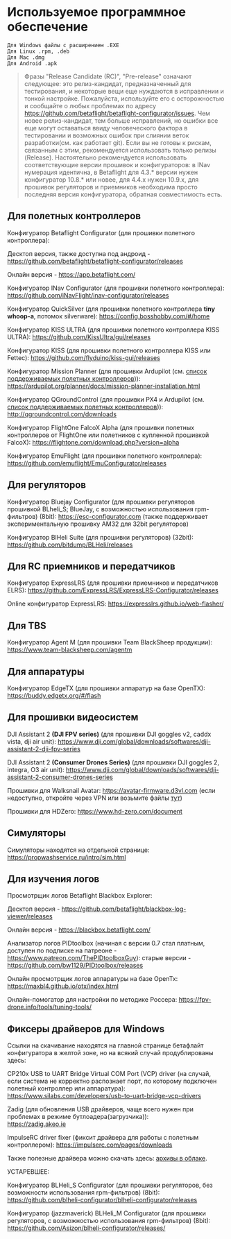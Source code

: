 # Используемое программное обеспечение

```
Для Windows файлы с расширением .EXE
Для Linux .rpm, .deb
Для Mac .dmg
Для Android .apk
```

> Фразы "Release Candidate (RC)", "Pre-release" означают следующее: это релиз-кандидат, предназначенный для тестирования, и некоторые вещи еще нуждаются в исправлении и тонкой настройке. Пожалуйста, используйте его с осторожностью и сообщайте о любых проблемах по адресу https://github.com/betaflight/betaflight-configurator/issues.
Чем новее релиз-кандидат, тем больше исправлений, но ошибки все еще могут оставаться ввиду человеческого фактора в тестировании и возможных ошибок при слиянии веток разработки(см. как работает git). Если вы не готовы к рискам, связанным с этим, рекомендуется использовать только релизы (Release). Настоятельно рекомендуется использовать соответствующие версии прошивок и конфигураторов: в INav нумерация идентична, в Betaflight для 4.3.\* версии нужен конфигуратор 10.8.\* или новее, для 4.4.х нужен 10.9.х, для прошивок регуляторов и приемников необходима просто последняя версия конфигуратора, обратная совместимость есть.

## Для полетных контроллеров

Конфигуратор Betaflight Configurator (для прошивки полетного контроллера):

Десктоп версия, также доступна под андроид - https://github.com/betaflight/betaflight-configurator/releases

Онлайн версия - https://app.betaflight.com/

Конфигуратор INav Configurator (для прошивки полетного контроллера):
https://github.com/iNavFlight/inav-configurator/releases

Конфигуратор QuickSilver (для прошивки полетного контроллера **tiny whoop-а**, потомок silverware):
https://config.bosshobby.com/#/home

Конфигуратор KISS ULTRA (для прошивки полетного контроллера KISS ULTRA):
https://github.com/KissUltra/gui/releases

Конфигуратор KISS (для прошивки полетного контроллера KISS или Fettec):
https://github.com/flyduino/kiss-gui/releases

Конфигуратор Mission Planner (для прошивки Ardupilot (см. [список поддерживаемых полетных контроллеров](https://ardupilot.org/copter/docs/common-autopilots.html))):
https://ardupilot.org/planner/docs/mission-planner-installation.html

Конфигуратор QGroundControl (для прошивки PX4 и Ardupilot (см. [список поддерживаемых полетных контроллеров](https://discuss.px4.io/t/list-of-px4-supported-fc-hardware/24901))):
http://qgroundcontrol.com/downloads

Конфигуратор FlightOne FalcoX Alpha (для прошивки полетных контроллеров от FlightOne или полетников с купленной прошивкой FalcoX):
https://flightone.com/download.php?version=alpha

Конфигуратор EmuFlight (для прошивки полетного контроллера):
https://github.com/emuflight/EmuConfigurator/releases

## Для регуляторов

Конфигуратор Bluejay Configurator (для прошивки регуляторов прошивкой BLheli_S; BlueJay, с возможностью использования rpm-фильтров) (8bit):
https://esc-configurator.com (также поддерживает экспериментальную прошивку AM32 для 32bit регуляторов)

Конфигуратор BlHeli Suite (для прошивки регуляторов) (32bit):
https://github.com/bitdump/BLHeli/releases

## Для RC приемников и передатчиков

Конфигуратор ExpressLRS (для прошивки приемников и передатчиков ELRS):
https://github.com/ExpressLRS/ExpressLRS-Configurator/releases

Online конфигуратор ExpressLRS: https://expresslrs.github.io/web-flasher/

## Для TBS

Конфигуратор Agent M (для прошивки Team BlackSheep продукции):
https://www.team-blacksheep.com/agentm

## Для аппаратуры

Конфигуратор EdgeTX (для прошивки аппаратур на базе OpenTX):
https://buddy.edgetx.org/#/flash

## Для прошивки видеосистем

DJI Assistant 2 **(DJI FPV series)** (для прошивки DJI goggles v2, caddx vista, dji air unit):
https://www.dji.com/global/downloads/softwares/dji-assistant-2-dji-fpv-series

DJI Assistant 2 **(Consumer Drones Series)** (для прошивки DJI goggles 2, integra, O3 air unit):
https://www.dji.com/global/downloads/softwares/dji-assistant-2-consumer-drones-series

Прошивки для Walksnail Avatar:
https://avatar-firmware.d3vl.com (если недоступно, откройте через VPN или возьмите файлы [тут](https://github.com/D3VL/Avatar-Firmware-Updates))

Прошивки для HDZero:
https://www.hd-zero.com/document

## Симуляторы

Симуляторы находятся на отдельной странице:
https://propwashservice.ru/intro/sim.html

## Для изучения логов

Просмотрщик логов Betaflight Blackbox Explorer:

Десктоп версия - https://github.com/betaflight/blackbox-log-viewer/releases

Онлайн версия - https://blackbox.betaflight.com/

Анализатор логов PIDtoolbox (начиная с версии 0.7 стал платным, доступен по подписке на патреоне - https://www.patreon.com/ThePIDtoolboxGuy):
старые версии - https://github.com/bw1129/PIDtoolbox/releases

Онлайн просмотрщик логов аппаратуры на базе OpenTx:
https://maxbl4.github.io/otx/index.html

Онлайн-помогатор для настройки по методике Россера:
https://fpv-drone.info/tools/tuning-tools/

## Фиксеры драйверов для Windows

Ссылки на скачивание находятся на главной странице бетафлайт конфигуратора в желтой зоне, но на всякий случай продублированы здесь:

CP210x USB to UART Bridge Virtual COM Port (VCP) driver (на случай, если система не корректно распознает порт, по которому подключен полетный контроллер или аппаратура):
https://www.silabs.com/developers/usb-to-uart-bridge-vcp-drivers

Zadig (для обновления USB драйверов, чаще всего нужен при проблемах в режиме бутлоадера(загрузчика)):   
https://zadig.akeo.ie

ImpulseRC driver fixer (фиксит драйвера для работы с полетным контроллером):
https://impulserc.com/pages/downloads

Также полезные драйвера можно скачать здесь: [архивы в облаке](https://clck.ru/35Xp2W).

УСТАРЕВШЕЕ:

Конфигуратор BLHeli_S Configurator (для прошивки регуляторов, без возможности использования rpm-фильтров) (8bit):
https://github.com/blheli-configurator/blheli-configurator/releases

Конфигуратор (jazzmaverick) BLHeli_M Configurator (для прошивки регуляторов, с возможностью использования rpm-фильтров) (8bit):
https://github.com/Asizon/blheli-configurator/releases/
